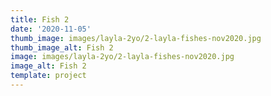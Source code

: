 ```yaml
---
title: Fish 2
date: '2020-11-05'
thumb_image: images/layla-2yo/2-layla-fishes-nov2020.jpg
thumb_image_alt: Fish 2
image: images/layla-2yo/2-layla-fishes-nov2020.jpg
image_alt: Fish 2
template: project
---
```


